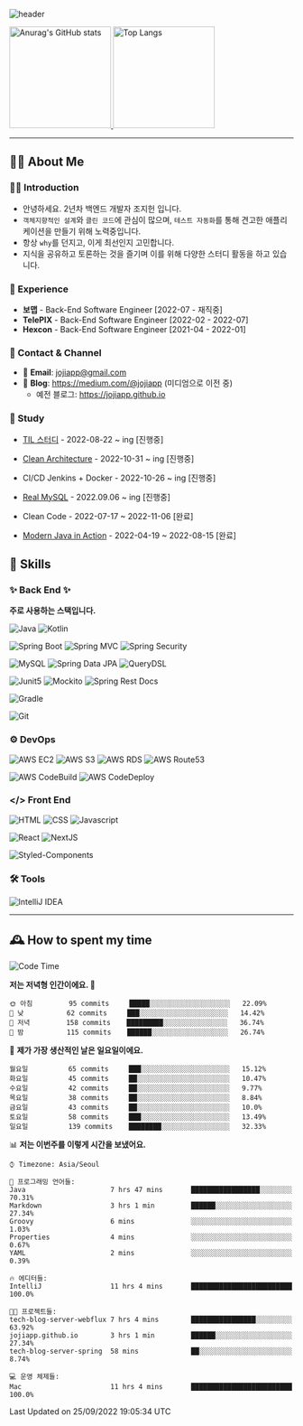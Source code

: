 ![header](https://capsule-render.vercel.app/api?type=transparent&fontColor=6b32af&height=200&text=Back-End%20Developer&fontSize=60)

<!-- 
[![Anurag's GitHub stats](https://github-readme-stats.vercel.app/api?username=jojiapp&show_icons=true&theme=midnight-purple&locale=kr)](https://github.com/jojiapp/TIL)
 -->
 
<a href="https://github.com/jojiapp/TIL">
  <img height="180px" src="https://github-readme-stats.vercel.app/api?username=jojiapp&show_icons=true&theme=midnight-purple&locale=kr" alt="Anurag's GitHub stats"/>
</a>

<a href="https://github.com/jojiapp/TIL">
  <img height="180px" src="https://github-readme-stats.vercel.app/api/top-langs/?username=jojiapp&theme=midnight-purple&layout=compact&locale=kr" alt="Top Langs"/>
</a>

<!-- 
<a href="https://solved.ac/jojiapp97">
  <img height="180px" src="http://mazassumnida.wtf/api/v2/generate_badge?boj=jojiapp97" alt="Solved.ac프로필"/>
</a>
 -->
---

## 💁‍♂️ About Me

### 🙇‍♂️ Introduction

- 안녕하세요. 2년차 백엔드 개발자 조지헌 입니다.
- `객체지향적인 설계`와 `클린 코드`에 관심이 많으며, `테스트 자동화`를 통해 견고한 애플리케이션을 만들기 위해 노력중입니다.
- 항상 `why`를 던지고, 이게 최선인지 고민합니다.
- 지식을 공유하고 토론하는 것을 즐기며 이를 위해 다양한 스터디 활동을 하고 있습니다.

### 💼 Experience

- **보맵** - Back-End Software Engineer [2022-07 - 재직중]
- **TelePIX** - Back-End Software Engineer [2022-02 - 2022-07]
- **Hexcon** - Back-End Software Engineer [2021-04 - 2022-01]

### 🤝 Contact & Channel

- 📧 **Email**: jojiapp@gmail.com
- 📜 **Blog**: https://medium.com/@jojiapp (미디엄으로 이전 중)
    - 예전 블로그: https://jojiapp.github.io

### 📖 Study

- [TIL 스터디](https://www.notion.so/somsom1221/Today-I-Learned-Study-2d4e05685bdd4d33825de177f0699a13) - 2022-08-22 ~ ing [진행중]

- [Clean Architecture](https://github.com/KEEP-GOING-STUDYING/CleanArchitecture) - 2022-10-31 ~ ing [진행중]
- CI/CD Jenkins + Docker - 2022-10-26 ~ ing [진행중]
- [Real MySQL](https://github.com/KEEP-GOING-STUDYING/RealMySQL) - 2022.09.06 ~ ing [진행중]
- Clean Code - 2022-07-17 ~ 2022-11-06 [완료]
- [Modern Java in Action](https://github.com/Tianea2160/ModernJavaInActionStudy) - 2022-04-19 ~ 2022-08-15 [완료]

## 🔨 Skills

### ✨ Back End ✨

**주로 사용하는 스택입니다.**

![Java](https://img.shields.io/badge/-Java-007396?logo=java&logoColor=white)
![Kotlin](https://img.shields.io/badge/-Kotlin-7F52FF?logo=kotlin&logoColor=white)

![Spring Boot](https://img.shields.io/badge/-Spring%20Boot-6DB33F?logo=spring%20boot&logoColor=white)
![Spring MVC](https://img.shields.io/badge/-Spring%20MVC-6DB33F)
![Spring Security](https://img.shields.io/badge/-Spring%20Security-6DB33F?logo=spring%20security&logoColor=white)

![MySQL](https://img.shields.io/badge/-MySQL-4479A1?logo=mysql&logoColor=white)
![Spring Data JPA](https://img.shields.io/badge/-Spring%20Data%20JPA-6DB33F?)
![QueryDSL](https://img.shields.io/badge/-QueryDSL-3E4348)

![Junit5](https://img.shields.io/badge/-Junit5-25A162?logo=junit5&logoColor=white)
![Mockito](https://img.shields.io/badge/-Mockito-25A162?)
![Spring Rest Docs](https://img.shields.io/badge/-Spring%20Rest%20Docs-6DB33F)

![Gradle](https://img.shields.io/badge/-Gradle-02303A?logo=gradle&logoColor=white)

![Git](https://img.shields.io/badge/-Git-F05032?logo=git&logoColor=white)

### ⚙️ DevOps

![AWS EC2](https://img.shields.io/badge/-AWS%20EC2-FF9900)
![AWS S3](https://img.shields.io/badge/-AWS%20S3-569A31?logo=Amazon%20S3&logoColor=white)
![AWS RDS](https://img.shields.io/badge/-AWS%20RDS-4053D6)
![AWS Route53](https://img.shields.io/badge/-AWS%20Route53-FF9900)

![AWS CodeBuild](https://img.shields.io/badge/-AWS%20CodeBuild-6DB33F)
![AWS CodeDeploy](https://img.shields.io/badge/-AWS%20CodeDeploy-6DB33F?&)

### </> Front End

![HTML](https://img.shields.io/badge/-HTML-E34F26?logo=html5&logoColor=white)
![CSS](https://img.shields.io/badge/-CSS-1572B6?logo=css3&logoColor=white)
![Javascript](https://img.shields.io/badge/-Javascript-F7DF1E?logo=javascript&logoColor=white)

![React](https://img.shields.io/badge/-React-61DAFB?logo=react&logoColor=white)
![NextJS](https://img.shields.io/badge/-NextJS-000000?logo=next.js&logoColor=white)

![Styled-Components](https://img.shields.io/badge/Styled%20Components-DB7093?logo=styledComponents&logoColor=white)

### 🛠 Tools

![IntelliJ IDEA](https://img.shields.io/badge/-IntelliJ%20IDEA-FF0000?logo=intellij%20idea&logoColor=white)

---

## 🕰 How to spent my time
<!--START_SECTION:waka-->
![Code Time](http://img.shields.io/badge/Code%20Time-455%20hrs%2051%20mins-blue)

**저는 저녁형 인간이에요. 🦉** 

```text
🌞 아침         95 commits     █████░░░░░░░░░░░░░░░░░░░░   22.09% 
🌆 낮　         62 commits     ███░░░░░░░░░░░░░░░░░░░░░░   14.42% 
🌃 저녁         158 commits    █████████░░░░░░░░░░░░░░░░   36.74% 
🌙 밤　         115 commits    ██████░░░░░░░░░░░░░░░░░░░   26.74%

```
📅 **제가 가장 생산적인 날은 일요일이에요.** 

```text
월요일          65 commits     ███░░░░░░░░░░░░░░░░░░░░░░   15.12% 
화요일          45 commits     ██░░░░░░░░░░░░░░░░░░░░░░░   10.47% 
수요일          42 commits     ██░░░░░░░░░░░░░░░░░░░░░░░   9.77% 
목요일          38 commits     ██░░░░░░░░░░░░░░░░░░░░░░░   8.84% 
금요일          43 commits     ██░░░░░░░░░░░░░░░░░░░░░░░   10.0% 
토요일          58 commits     ███░░░░░░░░░░░░░░░░░░░░░░   13.49% 
일요일          139 commits    ████████░░░░░░░░░░░░░░░░░   32.33%

```


📊 **저는 이번주를 이렇게 시간을 보냈어요.** 

```text
⌚︎ Timezone: Asia/Seoul

💬 프로그래밍 언어들: 
Java                     7 hrs 47 mins       █████████████████░░░░░░░░   70.31% 
Markdown                 3 hrs 1 min         ██████░░░░░░░░░░░░░░░░░░░   27.34% 
Groovy                   6 mins              ░░░░░░░░░░░░░░░░░░░░░░░░░   1.03% 
Properties               4 mins              ░░░░░░░░░░░░░░░░░░░░░░░░░   0.67% 
YAML                     2 mins              ░░░░░░░░░░░░░░░░░░░░░░░░░   0.39%

🔥 에디터들: 
IntelliJ                 11 hrs 4 mins       █████████████████████████   100.0%

🐱‍💻 프로젝트들: 
tech-blog-server-webflux 7 hrs 4 mins        ████████████████░░░░░░░░░   63.92% 
jojiapp.github.io        3 hrs 1 min         ██████░░░░░░░░░░░░░░░░░░░   27.34% 
tech-blog-server-spring  58 mins             ██░░░░░░░░░░░░░░░░░░░░░░░   8.74%

💻 운영 체제들: 
Mac                      11 hrs 4 mins       █████████████████████████   100.0%

```


 Last Updated on 25/09/2022 19:05:34 UTC
<!--END_SECTION:waka-->
